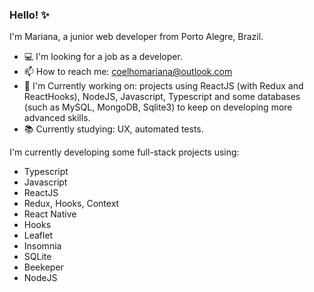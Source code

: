 ### Hello! ✨
I'm Mariana, a junior web developer from Porto Alegre, Brazil. 

- 💻 I'm looking for a job as a developer.
- 📫 How to reach me: coelhomariana@outlook.com
- :seedling: I'm Currently working on: projects using ReactJS (with Redux and ReactHooks), NodeJS, Javascript, Typescript and some databases (such as MySQL, MongoDB, Sqlite3) to keep on developing more advanced skills.
- :books: Currently studying: UX, automated tests.

I'm currently developing some full-stack projects using: 
- Typescript
- Javascript
- ReactJS 
- Redux, Hooks, Context
- React Native
- Hooks
- Leaflet
- Insomnia
- SQLite
- Beekeper
- NodeJS
